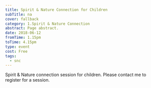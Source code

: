 ```yaml
---
title: Spirit & Nature Connection for Children
subTitle: na
cover: fallback
category: 1.Spirit & Nature Connection
abstract: Page abstract.
date: 2018-06-12
fromTime: 1.15pm
toTime: 4.15pm
type: event
cost: Free
tags:
  - snc
---
```


Spirit & Nature connection session for children. Please contact me to register for a session.


